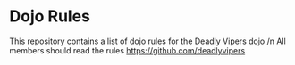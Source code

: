 Dojo Rules
==========

This repository contains a list of dojo rules for the Deadly Vipers dojo /n
All members should read the rules
https://github.com/deadlyvipers
